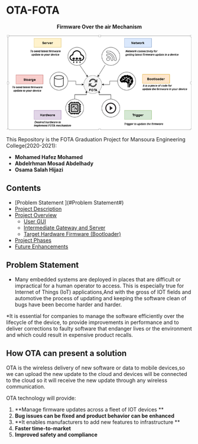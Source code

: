 # OTA-FOTA

<p align="center">
  <b> Firmware Over the air Mechanism  </b>
</p>

<p align="center">
  <img width="500" src="Images/Head_image.png">
</p>


This Repository is the FOTA Graduation Project for Mansoura Engineering College(2020-2021):

- **Mohamed Hafez Mohamed**
- **Abdelrhman Mosad Abdelhady**
- **Osama Salah Hijazi**


## Contents
- [Problem Statement ](#Problem Statement#)
- [Project Description](#project-description)
- [Project Overview](#project-overview)
  - [User GUI](#user-gui)
  - [Intermediate Gateway and Server](#intermediate-gateway-and-server)
  - [Target Hardware Firmware (Bootloader)](#target-hardware-firmware-bootloader)
- [Project Phases](#project-phases)
- [Future Enhancements](#future-enhancements)
 
## Problem Statement

* Many embedded systems are deployed in places that are difficult or impractical for a human operator to access. This is especially true for Internet of Things (IoT) applications,And with the gross of IOT fields and automotive the process of updating and keeping the software clean of bugs have been become harder and harder. 

*It is essential for companies to manage the software efficiently over the lifecycle of the device, to provide improvements in performance and to deliver corrections to faulty software that endanger lives or the environment and which could result in expensive product recalls.


## How OTA can present a solution 

OTA is the wireless delivery of new software or data to mobile devices,so we can upload the new update to the cloud and devices will be connected to the cloud so it will receive the new update through any wireless communication. 

 OTA technology will provide:
1. **Manage firmware updates across a fleet of IOT devices **
2. **Bug issues can be fixed and product behavior can be enhanced**
3. **It enables manufacturers to add new features to infrastructure **
4. **Faster time-to-market**
5. **Improved safety and compliance**











